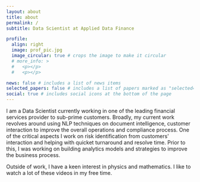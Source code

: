 ```yaml
---
layout: about
title: about
permalink: /
subtitle: Data Scientist at Applied Data Finance

profile:
  align: right
  image: prof_pic.jpg
  image_circular: true # crops the image to make it circular
  # more_info: >
  #   <p></p>
  #   <p></p>

news: false # includes a list of news items
selected_papers: false # includes a list of papers marked as "selected={true}"
social: true # includes social icons at the bottom of the page
---
```


<!-- Write your biography here. Tell the world about yourself. Link to your favorite [subreddit](http://reddit.com). You can put a picture in, too. The code is already in, just name your picture `prof_pic.jpg` and put it in the `img/` folder.

Put your address / P.O. box / other info right below your picture. You can also disable any of these elements by editing `profile` property of the YAML header of your `_pages/about.md`. Edit `_bibliography/papers.bib` and Jekyll will render your [publications page](/al-folio/publications/) automatically.

Link to your social media connections, too. This theme is set up to use [Font Awesome icons](https://fontawesome.com/) and [Academicons](https://jpswalsh.github.io/academicons/), like the ones below. Add your Facebook, Twitter, LinkedIn, Google Scholar, or just disable all of them. -->

I am a Data Scientist currently working in one of the leading financial services provider to sub-prime customers. 
Broadly, my current work revolves around using NLP techniques on document intelligence, customer interaction to improve the overall operations and compliance process. One of the critical aspects I work on risk identification from customers' interaction and helping with quicket turnaround and resolve time.
Prior to this, I was working on building analytics models and strategies to improve the business process.

Outside of work, I have a keen interest in physics and mathematics. I like to watch a lot of these videos in my free time.